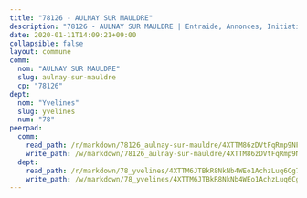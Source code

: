 ```yaml
---
title: "78126 - AULNAY SUR MAULDRE"
description: "78126 - AULNAY SUR MAULDRE | Entraide, Annonces, Initiatives"
date: 2020-01-11T14:09:21+09:00
collapsible: false
layout: commune
comm:
  nom: "AULNAY SUR MAULDRE"
  slug: aulnay-sur-mauldre
  cp: "78126"
dept:
  nom: "Yvelines"
  slug: yvelines
  num: "78"
peerpad:
  comm:
    read_path: /r/markdown/78126_aulnay-sur-mauldre/4XTTM86zDVtFqRmp9NFTZsSCbu3i8bsDcwya5AVt4XUtHYZEQ
    write_path: /w/markdown/78126_aulnay-sur-mauldre/4XTTM86zDVtFqRmp9NFTZsSCbu3i8bsDcwya5AVt4XUtHYZEQ-K3TgV66QtMF2o5RCcCj2FmyK71mVuLNi3ToBU2YxuJqxgk4kMsY2XgqPo9caztEDE4cxiKWjJJ43U5nr8Qp6fRbgM5rHQQNFbs3dtKr4cx1HwxhrVdXHqQfPLecfLwZM6CTX4HXW
  dept:
    read_path: /r/markdown/78_yvelines/4XTTM6JTBkR8NkNb4WEo1AchzLuq6Cg73ydg7w9pErcQZA13p
    write_path: /w/markdown/78_yvelines/4XTTM6JTBkR8NkNb4WEo1AchzLuq6Cg73ydg7w9pErcQZA13p-K3TgUBFRQCPZwoWqJkunXeSjdgbtU3xzUSsui8DBc3rCTw6mbo4gNvfQRdE99JD3AnVW7fzseq687LKfGWCfAPajih5ByiZ3SpFz1r449oWaDnM5BHKZTbYtf6pEhRvzWbcazhrS
---
```


